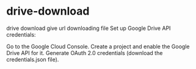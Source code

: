 # drive-download
drive download give url downloading file
Set up Google Drive API credentials:

Go to the Google Cloud Console.
Create a project and enable the Google Drive API for it.
Generate OAuth 2.0 credentials (download the credentials.json file).
